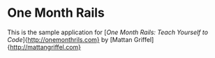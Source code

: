 # One Month Rails

This is the sample application for
[*One Month Rails: Teach Yourself to Code*]{http://onemonthrils.com}
by [Mattan Griffel]{http://mattangriffel.com}

